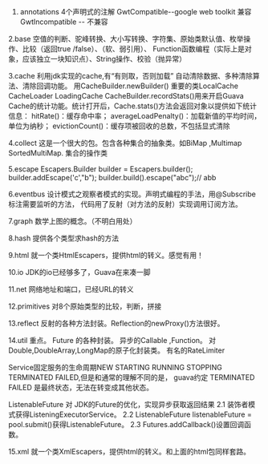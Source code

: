 1. annotations 
4个声明式的注解
GwtCompatible--google web toolkit 兼容
GwtIncompatible -- 不兼容

2.base
空值的判断、驼峰转换、大小写转换、字符集、原始类默认值、枚举操作、比较（返回true /false）、（软、弱引用）、
Function函数编程（实际上是对象，应该独立一块知识点）、String操作、校验（抛异常）

3.cache
利用jdk实现的cache,有“有则取，否则加载” 自动清除数据、多种清除算法、清除回调功能。
用CacheBuilder.newBuilder()
重要的类LocalCache CacheLoader LoadingCache
CacheBuilder.recordStats()用来开启Guava Cache的统计功能。统计打开后，Cache.stats()方法会返回对象以提供如下统计信息：
hitRate()：缓存命中率；
averageLoadPenalty()：加载新值的平均时间，单位为纳秒；
evictionCount()：缓存项被回收的总数，不包括显式清除

4.collect
这是一个很大的包。包含各种集合的抽象类。如BiMap ,Multimap SortedMultiMap.
集合的操作类

5.escape
Escapers.Builder builder = Escapers.builder();
builder.addEscape('c',"b");
builder.build().escape("abc");// abb

6.eventbus
设计模式之观察者模式的实现。声明式编程的手法，用@Subscribe标注需要监听的方法，
代码用了反射（对方法的反射）实现调用订阅方法。

7.graph
数学上图的概念。（不明白用处）

8.hash
提供各个类型求hash的方法

9.html
就一个类HtmlEscapers，提供html的转义。感觉有用！

10.io
JDK的io已经够多了，Guava在来凑一脚

11.net 
网络地址和端口，已经URL的转义

12.primitives
对8个原始类型的比较，判断，拼接

13.reflect
反射的各种方法封装。Reflection的newProxy()方法很好。

14.util
重点。
Future 的各种封装。
异步的Callable ,Function。
对Double,DoubleArray,LongMap的原子化封装类。
有名的RateLimiter

Service固定服务的生命周期NEW STARTING RUNNING STOPPING TERMINATED FAILED,但是和通常的理解不同的是，
guava约定 TERMINATED FAILED 是最终状态，无法在转变成其他状态。

ListenableFuture 对 JDK的Future的优化，实现异步获取返回结果
2.1 装饰者模式获得ListeningExecutorService。
2.2 ListenableFuture listenableFuture = pool.submit()获得ListenableFuture。
2.3 Futures.addCallback()设置回调函数。


15.xml
就一个类XmlEscapers，提供html的转义。和上面的html包同样套路。



